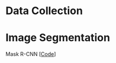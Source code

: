 
# Data Collection


# Image Segmentation
Mask R-CNN [[Code](https://github.com/CharlesShang/FastMaskRCNN)]
